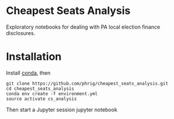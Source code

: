 # Cheapest Seats Analysis

Exploratory notebooks for dealing with PA local election finance disclosures.

# Installation

Install [conda](https://conda.io/docs/user-guide/install/index.html), then

    git clone https://github.com/phrig/cheapest_seats_analysis.git
    cd cheapest_seats_analysis
    conda env create -f environment.yml
    source activate cs_analysis

Then start a Jupyter session
    jupyter notebook
